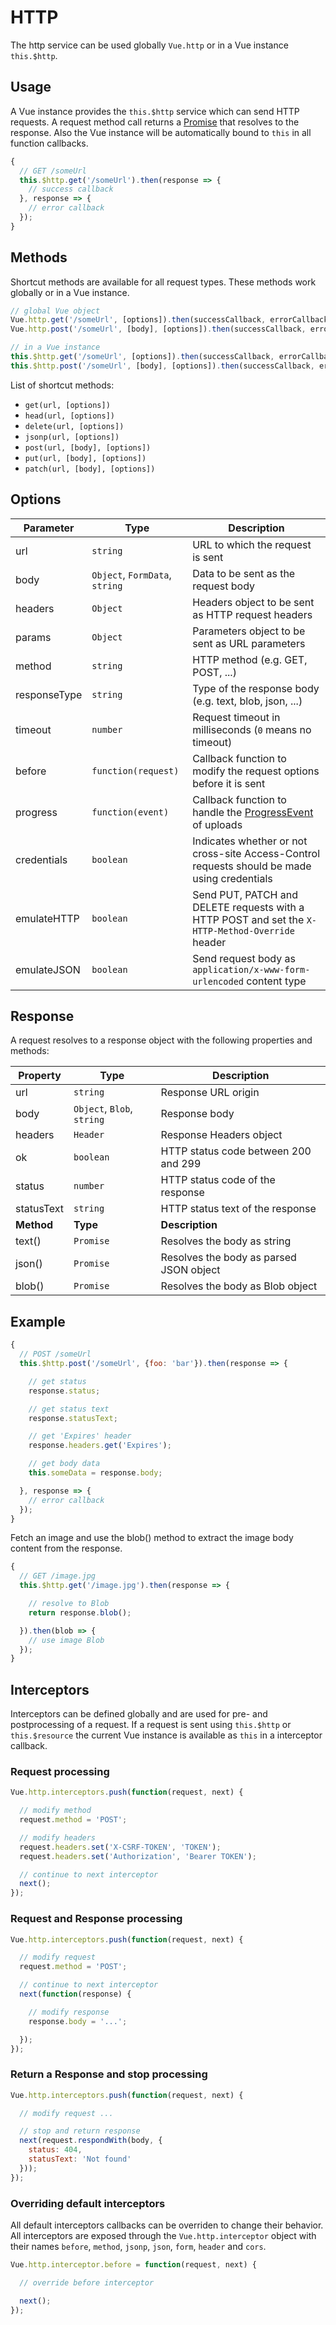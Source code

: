# HTTP

The http service can be used globally `Vue.http` or in a Vue instance `this.$http`.

## Usage

A Vue instance provides the `this.$http` service which can send HTTP requests. A request method call returns a [Promise](https://developer.mozilla.org/en-US/docs/Web/JavaScript/Reference/Global_Objects/Promise) that resolves to the response. Also the Vue instance will be automatically bound to `this` in all function callbacks.

```js
{
  // GET /someUrl
  this.$http.get('/someUrl').then(response => {
    // success callback
  }, response => {
    // error callback
  });
}
```

## Methods

Shortcut methods are available for all request types. These methods work globally or in a Vue instance.

```js
// global Vue object
Vue.http.get('/someUrl', [options]).then(successCallback, errorCallback);
Vue.http.post('/someUrl', [body], [options]).then(successCallback, errorCallback);

// in a Vue instance
this.$http.get('/someUrl', [options]).then(successCallback, errorCallback);
this.$http.post('/someUrl', [body], [options]).then(successCallback, errorCallback);
```
List of shortcut methods:

* `get(url, [options])`
* `head(url, [options])`
* `delete(url, [options])`
* `jsonp(url, [options])`
* `post(url, [body], [options])`
* `put(url, [body], [options])`
* `patch(url, [body], [options])`

## Options

Parameter | Type | Description
--------- | ---- | -----------
url | `string` | URL to which the request is sent
body | `Object`, `FormData`, `string` | Data to be sent as the request body
headers | `Object` | Headers object to be sent as HTTP request headers
params | `Object` | Parameters object to be sent as URL parameters
method | `string` | HTTP method (e.g. GET, POST, ...)
responseType | `string` | Type of the response body (e.g. text, blob, json, ...)
timeout | `number` | Request timeout in milliseconds (`0` means no timeout)
before | `function(request)` | Callback function to modify the request options before it is sent
progress | `function(event)` | Callback function to handle the [ProgressEvent](https://developer.mozilla.org/en-US/docs/Web/API/ProgressEvent) of uploads
credentials | `boolean` | Indicates whether or not cross-site Access-Control requests should be made using credentials
emulateHTTP | `boolean` | Send PUT, PATCH and DELETE requests with a HTTP POST and set the `X-HTTP-Method-Override` header
emulateJSON | `boolean` | Send request body as `application/x-www-form-urlencoded` content type

## Response

A request resolves to a response object with the following properties and methods:

Property | Type | Description
-------- | ---- | -----------
url | `string` | Response URL origin
body | `Object`, `Blob`, `string` | Response body
headers | `Header` | Response Headers object
ok | `boolean` | HTTP status code between 200 and 299
status | `number` | HTTP status code of the response
statusText | `string` | HTTP status text of the response
**Method** | **Type** | **Description**
text() | `Promise` | Resolves the body as string
json() | `Promise` | Resolves the body as parsed JSON object
blob() | `Promise` | Resolves the body as Blob object

## Example

```js
{
  // POST /someUrl
  this.$http.post('/someUrl', {foo: 'bar'}).then(response => {

    // get status
    response.status;

    // get status text
    response.statusText;

    // get 'Expires' header
    response.headers.get('Expires');

    // get body data
    this.someData = response.body;

  }, response => {
    // error callback
  });
}
```

Fetch an image and use the blob() method to extract the image body content from the response.

```js
{
  // GET /image.jpg
  this.$http.get('/image.jpg').then(response => {

    // resolve to Blob
    return response.blob();

  }).then(blob => {
    // use image Blob
  });
}
```

## Interceptors

Interceptors can be defined globally and are used for pre- and postprocessing of a request. If a request is sent using `this.$http` or `this.$resource` the current Vue instance is available as `this` in a interceptor callback.

### Request processing
```js
Vue.http.interceptors.push(function(request, next) {

  // modify method
  request.method = 'POST';

  // modify headers
  request.headers.set('X-CSRF-TOKEN', 'TOKEN');
  request.headers.set('Authorization', 'Bearer TOKEN');

  // continue to next interceptor
  next();
});
```

### Request and Response processing
```js
Vue.http.interceptors.push(function(request, next) {

  // modify request
  request.method = 'POST';

  // continue to next interceptor
  next(function(response) {

    // modify response
    response.body = '...';

  });
});
```

### Return a Response and stop processing
```js
Vue.http.interceptors.push(function(request, next) {

  // modify request ...

  // stop and return response
  next(request.respondWith(body, {
    status: 404,
    statusText: 'Not found'
  }));
});
```

### Overriding default interceptors

All default interceptors callbacks can be overriden to change their behavior. All interceptors are exposed through the `Vue.http.interceptor` object with their names `before`, `method`, `jsonp`, `json`, `form`, `header` and `cors`.

```js
Vue.http.interceptor.before = function(request, next) {

  // override before interceptor

  next();
});
